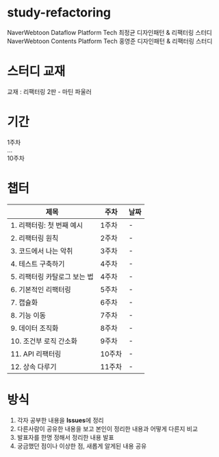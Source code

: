 # study-refactoring

NaverWebtoon Dataflow Platform Tech 최정균 디자인패턴 & 리팩터링 스터디  
NaverWebtoon Contents Platform Tech 홍영준 디자인패턴 & 리팩터링 스터디

# 스터디 교재
교재 : 리팩터링 2판 - 마틴 파울러

# 기간
1주차  
...  
10주차  

# 챕터
|제목|주차|날짜|
|---|---|---|
|1. 리팩터링: 첫 번째 예시|1주차|-|
|2. 리팩터링 원칙|2주차|-|
|3. 코드에서 나는 악취|3주차|-|
|4. 테스트 구축하기|4주차|-|
|5. 리팩터링 카탈로그 보는 법|4주차|-|
|6. 기본적인 리팩터링|5주차|-|
|7. 캡슐화|6주차|-|
|8. 기능 이동|7주차|-|
|9. 데이터 조직화|8주차|-|
|10. 조건부 로직 간소화|9주차|-|
|11. API 리팩터링|10주차|-|
|12. 상속 다루기|11주차|-|

# 방식
1. 각자 공부한 내용을 **Issues**에 정리
2. 다른사람이 공유한 내용을 보고 본인이 정리한 내용과 어떻게 다른지 비교
3. 발표자를 한명 정해서 정리한 내용 발표
4. 궁금했던 점이나 이상한 점, 새롭게 알게된 내용 공유 
